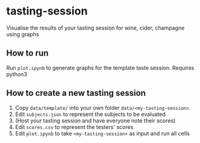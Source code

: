 # tasting-session
Visualise the results of your tasting session for wine, cider, champagne using graphs

## How to run

Run `plot.ipynb` to generate graphs for the template taste session. Requires python3

## How to create a new tasting session

1. Copy `data/template/` into your own folder `data/<my-tasting-session>`.
2. Edit `subjects.json` to represent the subjects to be evaluated
3. (Host your tasting session and have everyone note their scores)
4. Edit `scores.csv` to represent the testers' scores
5. Edit `plot.ipynb` to take `<my-tasting-session>` as input and run all cells
